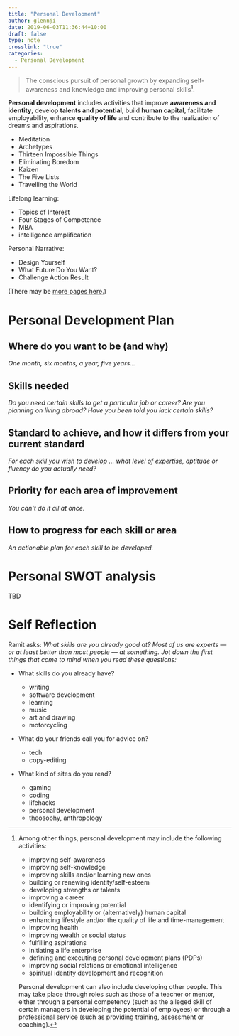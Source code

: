 ```yaml
---
title: "Personal Development"
author: glennji
date: 2019-06-03T11:36:44+10:00
draft: false
type: note
crosslink: "true"
categories:
  - Personal Development
---
```

> The conscious pursuit of personal growth by expanding self-awareness and knowledge and improving personal skills[^1].

**Personal development** includes activities that improve **awareness and identity**, develop **talents and potential**, build **human capital**, facilitate employability, enhance **quality of life** and contribute to the realization of dreams and aspirations.

  - Meditation
  - Archetypes
  - Thirteen Impossible Things
  - Eliminating Boredom
  - Kaizen
  - The Five Lists
  - Travelling the World

Lifelong learning:

  - Topics of Interest
  - Four Stages of Competence
  - MBA
  - intelligence amplification

Personal Narrative:

  - Design Yourself
  - What Future Do You Want?
  - Challenge Action Result

(There may be [more pages here.](/categories/personal-development))

# Personal Development Plan

## Where do you want to be (and why)

_One month, six months, a year, five years..._

## Skills needed

_Do you need certain skills to get a particular job or career? Are you planning on living abroad? Have you been told you lack certain skills?_

## Standard to achieve, and how it differs from your current standard

_For each skill you wish to develop ... what level of expertise, aptitude or fluency do you actually need?_

## Priority for each area of improvement

_You can't do it all at once._

## How to progress for each skill or area

_An actionable plan for each skill to be developed._

# Personal SWOT analysis

TBD

# Self Reflection

Ramit asks: _What skills are you already good at?  Most of us are experts — or at least better than most people — at something. Jot down the first things that come to mind when you read these questions:_

* What skills do you already have?
  - writing
  - software development
  - learning
  - music
  - art and drawing
  - motorcycling

* What do your friends call you for advice on?
  - tech
  - copy-editing

* What kind of sites do you read?
  - gaming
  - coding
  - lifehacks
  - personal development
  - theosophy, anthropology

[^1]:
    Among other things, personal development may include the following activities:

     - improving self-awareness
     - improving self-knowledge
     - improving skills and/or learning new ones
     - building or renewing identity/self-esteem
     - developing strengths or talents
     - improving a career
     - identifying or improving potential
     - building employability or (alternatively) human capital
     - enhancing lifestyle and/or the quality of life and time-management
     - improving health
     - improving wealth or social status
     - fulfilling aspirations
     - initiating a life enterprise
     - defining and executing personal development plans (PDPs)
     - improving social relations or emotional intelligence
     - spiritual identity development and recognition

    Personal development can also include developing other people. This may take place through roles such as those of a teacher or mentor, either through a personal competency (such as the alleged skill of certain managers in developing the potential of employees) or through a professional service (such as providing training, assessment or coaching).
